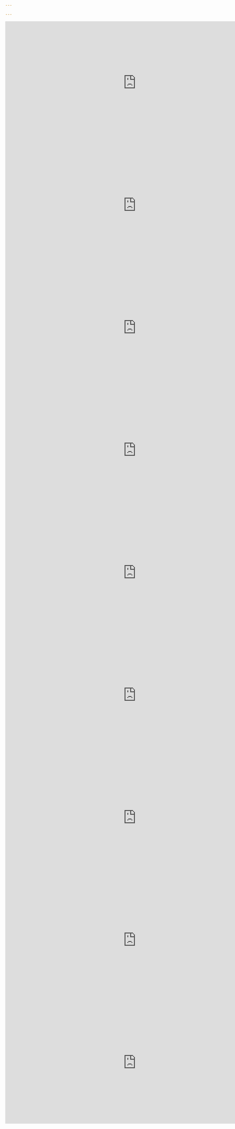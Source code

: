 ```yaml
---

---
```




<iframe width="832" height="389" src="https://www.youtube.com/embed/jQMQ4d9m_38" title="Version the alternate  First shot of World War I HD" frameborder="0" allow="accelerometer; autoplay; clipboard-write; encrypted-media; gyroscope; picture-in-picture" allowfullscreen></iframe>   

<iframe width="832" height="389" src="https://www.youtube.com/embed/iDtRMTygOAU" title="3 Batumi Ushguli 03" frameborder="0" allow="accelerometer; autoplay; clipboard-write; encrypted-media; gyroscope; picture-in-picture" allowfullscreen></iframe>   

<iframe width="832" height="389" src="https://www.youtube.com/embed/UNma9qC0eKg" title="4 Ushguli Omalo 03" frameborder="0" allow="accelerometer; autoplay; clipboard-write; encrypted-media; gyroscope; picture-in-picture" allowfullscreen></iframe>   

<iframe width="832" height="389" src="https://www.youtube.com/embed/EmJCFl2U3Z4" title="5 Omalo Berta 03" frameborder="0" allow="accelerometer; autoplay; clipboard-write; encrypted-media; gyroscope; picture-in-picture" allowfullscreen></iframe>   

<iframe width="832" height="389" src="https://www.youtube.com/embed/kOr_AK-NnCE" title="Titles 05" frameborder="0" allow="accelerometer; autoplay; clipboard-write; encrypted-media; gyroscope; picture-in-picture" allowfullscreen></iframe>   

<iframe width="832" height="389" src="https://www.youtube.com/embed/kOr_AK-NnCE" title="Titles 05" frameborder="0" allow="accelerometer; autoplay; clipboard-write; encrypted-media; gyroscope; picture-in-picture" allowfullscreen></iframe>   

<iframe width="832" height="389" src="https://www.youtube.com/embed/iQD2spVG7I8" title="6 Riga Berta 03" frameborder="0" allow="accelerometer; autoplay; clipboard-write; encrypted-media; gyroscope; picture-in-picture" allowfullscreen></iframe>   

<iframe width="832" height="389" src="https://www.youtube.com/embed/68b73rnNC_4" title="1 Riga Odessa 03" frameborder="0" allow="accelerometer; autoplay; clipboard-write; encrypted-media; gyroscope; picture-in-picture" allowfullscreen></iframe>  

<iframe width="832" height="389" src="https://www.youtube.com/embed/W7AqbHLFFZU" title="2 Odessa Batumi 03" frameborder="0" allow="accelerometer; autoplay; clipboard-write; encrypted-media; gyroscope; picture-in-picture" allowfullscreen></iframe>   

